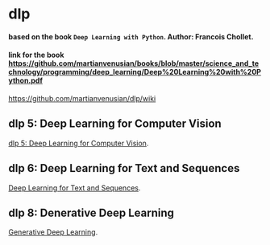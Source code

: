 # dlp
#### based on the book `Deep Learning with Python`. Author: Francois Chollet. 
#### link for the book https://github.com/martianvenusian/books/blob/master/science_and_technology/programming/deep_learning/Deep%20Learning%20with%20Python.pdf

https://github.com/martianvenusian/dlp/wiki

## dlp 5: Deep Learning for Computer Vision
[dlp 5: Deep Learning for Computer Vision](./dlp_5.md).

## dlp 6: Deep Learning for Text and Sequences

[Deep Learning for Text and Sequences](./dlp_6.md).

## dlp 8: Denerative Deep Learning

[Generative Deep Learning](./dlp_8.md).